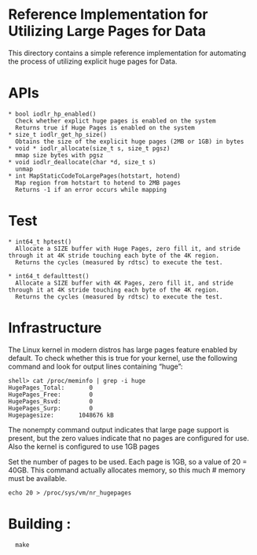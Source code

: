 # Reference Implementation for Utilizing Large Pages for Data
This directory contains a simple reference implementation for automating the process
of utilizing explicit huge pages for Data.


# APIs
```
* bool iodlr_hp_enabled()
  Check whether explict huge pages is enabled on the system
  Returns true if Huge Pages is enabled on the system
* size_t iodlr_get_hp_size()
  Obtains the size of the explicit huge pages (2MB or 1GB) in bytes
* void * iodlr_allocate(size_t s, size_t pgsz)
  mmap size bytes with pgsz
* void iodlr_deallocate(char *d, size_t s)
  unmap
* int MapStaticCodeToLargePages(hotstart, hotend)
  Map region from hotstart to hotend to 2MB pages
  Returns -1 if an error occurs while mapping
```

# Test
``` 
* int64_t hptest()
  Allocate a SIZE buffer with Huge Pages, zero fill it, and stride through it at 4K stride touching each byte of the 4K region.
  Returns the cycles (measured by rdtsc) to execute the test.

* int64_t defaulttest()
  Allocate a SIZE buffer with 4K Pages, zero fill it, and stride through it at 4K stride touching each byte of the 4K region.
  Returns the cycles (measured by rdtsc) to execute the test.
```

# Infrastructure

The Linux kernel in modern distros has large pages feature enabled by default. To check whether this is true for your kernel, use the following command and look for output lines containing “huge”:
```
shell> cat /proc/meminfo | grep -i huge
HugePages_Total:       0
HugePages_Free:        0
HugePages_Rsvd:        0
HugePages_Surp:        0
Hugepagesize:       1048676 kB
```
The nonempty command output indicates that large page support is present, but the zero values indicate that no pages are configured for use. Also the kernel is configured to use 1GB pages

Set the number of pages to be used.
Each page is 1GB, so a value of 20 = 40GB.
This command actually allocates memory, so this much # memory must be available.
```
echo 20 > /proc/sys/vm/nr_hugepages
``` 



# Building :
```
  make
```
